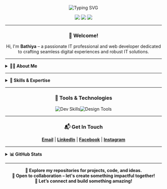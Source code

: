 <p align="center">
  <img src="https://readme-typing-svg.herokuapp.com/?font=Righteous&size=35&center=true&vCenter=true&width=500&height=70&duration=4000&lines=Hi+There!+👋;+I'm+Muditha+Bathiya!" alt="Typing SVG" />
</p>

<p align="center">
  <img src="https://img.shields.io/badge/Web%20Developer-%2300C7FF?style=for-the-badge&logo=html5&logoColor=white" />
  <img src="https://img.shields.io/badge/Creative%20Designer-%23FF61A6?style=for-the-badge&logo=adobe-photoshop&logoColor=white" />
  <img src="https://img.shields.io/badge/E--Commerce-%23FF9800?style=for-the-badge&logo=shopify&logoColor=white" />
</p>

---

<h3 align="center">👋 Welcome!</h3>

<p align="center">
Hi, I'm <b>Bathiya</b> – a passionate IT professional and web developer dedicated to crafting seamless digital experiences and robust IT solutions.
</p>

---

<details>
  <summary><b>🧑‍💻 About Me</b></summary>
  
- 🎯 <b>Versatile IT Specialist:</b> I bring expertise in core Information Technology domains, including networking, hardware systems, and IT infrastructure management.
- 💡 <b>Technical Proficiency:</b> My skills span network configuration, system troubleshooting, hardware maintenance, and IT asset management.
- 🌐 <b>Web Development Enthusiast:</b> On top of my infrastructure background, I design and build responsive, modern websites with a keen focus on UI/UX.
- 🔄 <b>End-to-End Solutions:</b> I love integrating backend systems with user-facing applications to deliver complete IT and web solutions.
</details>

---

<details>
  <summary><b>🚀 Skills & Expertise</b></summary>

- 💻 <b>Web Development:</b> HTML, CSS, JavaScript, PHP, Python, C#, Java, WordPress
- 🎨 <b>Graphic Design:</b> Photoshop, Illustrator, Canva
- 🛒 <b>E-Commerce Platforms:</b> Shopify, WooCommerce, and more
</details>

---

<h3 align="center">🔧 Tools & Technologies</h3>

<p align="center" style="display:flex;flex-wrap:wrap;justify-content:center;">
  <img src="https://skillicons.dev/icons?i=html,css,js,java,git,mysql,csharp,php,python,wordpress&theme=light" alt="Dev Skills" />
  <img src="https://skillicons.dev/icons?i=photoshop,illustrator,canva&theme=light" alt="Design Tools"/>
</p>

---

<h3 align="center">📬 Get In Touch</h3>

<p align="center">
  <a href="mailto:metablendorg.info@gmail.com"><b>Email</b></a> |
  <a href="https://www.linkedin.com/in/muditha-bathiya-liyanage"><b>LinkedIn</b></a> |
  <a href="https://www.facebook.com/muditha.bathiya.1"><b>Facebook</b></a> |
  <a href="https://www.instagram.com/iambathiya"><b>Instagram</b></a>
</p>

---

<details>
  <summary><b>📊 GitHub Stats</b></summary>
  <p align="center">
    <img src="https://github-readme-stats.vercel.app/api/top-langs/?username=muditha-bathiya&layout=compact&theme=tokyonight" alt="Top Languages" />
  </p>
  <p align="center">
    <img src="https://github-readme-stats.vercel.app/api?username=muditha-bathiya&show_icons=true&theme=tokyonight&locale=en" alt="GitHub Stats" />
  </p>
  <p align="center">
    <img src="https://github-readme-streak-stats.herokuapp.com/?user=muditha-bathiya&theme=tokyonight" alt="GitHub Streak" />
  </p>
</details>

---

<p align="center">
  <b>🌟 Explore my repositories for projects, code, and ideas.<br>
  🤝 Open to collaboration – let's create something impactful together!<br>
  🚀 Let’s connect and build something amazing!</b>
</p>
